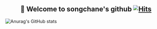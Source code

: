 ## <div align="center">👋 Welcome to songchane's github [![Hits](https://hits.seeyoufarm.com/api/count/incr/badge.svg?url=https%3A%2F%2Fgithub.com%2Fsongchane%2Fhit-counter&count_bg=%23B5B5B5&title_bg=%23555555&icon=github.svg&icon_color=%23FBFBFB&title=Visitors&edge_flat=true)](https://hits.seeyoufarm.com) </div>

<div align="center"

<!-- ![undraw_Master_plan_re_jvit](https://user-images.githubusercontent.com/106071623/205939694-9b956165-eeeb-452b-bc0c-d1f413361cbc.png) -->

<!-- #### :books: language
<img src="https://img.shields.io/badge/Python-3776AB?style=flat-square&logo=Python&logoColor=white"/>

 #### :envelope: Social 
<a href="https://www.notion.so/Hello-chansong-c237c5a6d3a64eed811cf7c9d17278b6"><img src="https://img.shields.io/badge/Notion-000000?style=flat-square&logo=Notion&logoColor=white&link=https://www.notion.so/Hello-chansong-c237c5a6d3a64eed811cf7c9d17278b6"/></a> <a href="https://github.com/songchane"><img src="https://img.shields.io/badge/Github-181717?style=flat-square&logo=Notion&logoColor=white&link=https://github.com/songchane"/></a> <img src="https://img.shields.io/badge/@songchan_e-E4405F?style=flat-square&logo=Instagram&logoColor=white"/> -->

<!--#### :point_down: 교수님이 내주시 개인과제 링크 :point_down:
[마크다운 보고서](https://github.com/songchane/OSS-class/blob/main/practice/markdown.md) <br>
[명령어 정리한 저장소](https://github.com/songchane/git-command) <br>
[수업시간에 공부한 내용 정리한 저장소](https://github.com/songchane/1-2-class) <br>
[GIT CHEAT SHEET](https://github.com/songchane/git-command/blob/main/cheat%20sheet/git%20cheat%20sheet.pdf) <br>
[GITHUB CHEAT SHEET](https://github.com/songchane/git-command/blob/main/cheat%20sheet/github%20cheat%20sheet.pdf) <br> -->


</div>

![Anurag's GitHub stats](https://github-readme-stats.vercel.app/api?username=songchane&show_icons=true&theme=graywhite)













<!--
**songchane/songchane** is a ✨ _special_ ✨ repository because its `README.md` (this file) appears on your GitHub profile.

Here are some ideas to get you started:

- 🔭 I’m currently working on ...
- 🌱 I’m currently learning ...
- 👯 I’m looking to collaborate on ...
- 🤔 I’m looking for help with ...
- 💬 Ask me about ...
- 📫 How to reach me: ...
- 😄 Pronouns: ...
- ⚡ Fun fact: ...
-->
